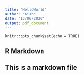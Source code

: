 ```yaml
---
title: "HelloWorld"
author: "Aish"
date: "13/06/2020"
output: pdf_document
---
```


```{r setup, include=FALSE}
knitr::opts_chunk$set(echo = TRUE)
```

## R Markdown

## This is a markdown file

